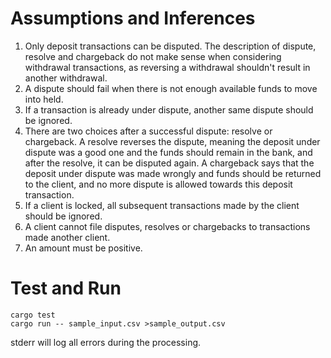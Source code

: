 # Assumptions and Inferences
1. Only deposit transactions can be disputed. The description of dispute, resolve and chargeback do not make sense when considering withdrawal transactions, as reversing a withdrawal shouldn't result in another withdrawal.
2. A dispute should fail when there is not enough available funds to move into held.
3. If a transaction is already under dispute, another same dispute should be ignored.
4. There are two choices after a successful dispute: resolve or chargeback. A resolve reverses the dispute, meaning the deposit under dispute was a good one and the funds should remain in the bank, and after the resolve, it can be disputed again. A chargeback says that the deposit under dispute was made wrongly and funds should be returned to the client, and no more dispute is allowed towards this deposit transaction.
5. If a client is locked, all subsequent transactions made by the client should be ignored.
6. A client cannot file disputes, resolves or chargebacks to transactions made another client.
7. An amount must be positive.

# Test and Run
```
cargo test
cargo run -- sample_input.csv >sample_output.csv
```
stderr will log all errors during the processing.
